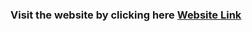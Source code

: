 
### Visit the website by clicking here [Website Link](https://classical-digital-marketing-agency.netlify.app/)
